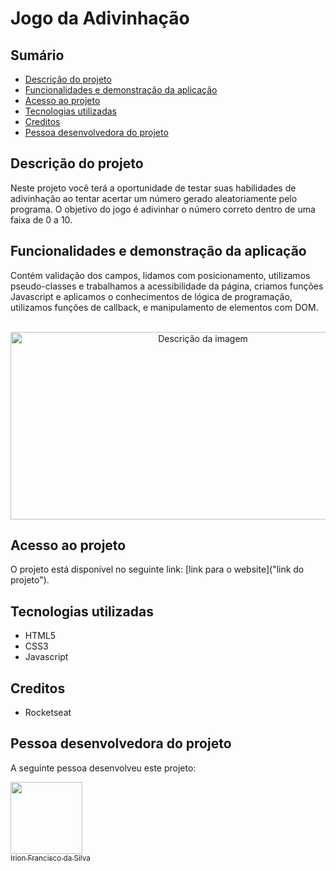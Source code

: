 # Jogo da Adivinhação

## Sumário

- [Descrição do projeto](#descrição-do-projeto)
- [Funcionalidades e demonstração da aplicação](#funcionalidades-e-demonstração-da-aplicação)
- [Acesso ao projeto](#acesso-ao-projeto)
- [Tecnologias utilizadas](#tecnologias-utilizadas)
- [Creditos](#creditos)
- [Pessoa desenvolvedora do projeto](#pessoa-desenvolvedora)

## Descrição do projeto

Neste projeto você terá a oportunidade de testar suas habilidades de adivinhação ao tentar acertar um número gerado aleatoriamente pelo programa. O objetivo do jogo é adivinhar o número correto dentro de uma faixa de 0 a 10.

## Funcionalidades e demonstração da aplicação

Contém validação dos campos, lidamos com posicionamento, utilizamos pseudo-classes e trabalhamos a acessibilidade da página, criamos funções Javascript e aplicamos o conhecimentos de lógica de programação, utilizamos funções de callback, e manipulamento de elementos com DOM.

<br>

<div align="center">
  <img src="https://i.imgur.com/culiRoh.jpg" alt="Descrição da imagem" width="600" height="300"/>
</div>

## Acesso ao projeto

O projeto está disponível no seguinte link: [link para o website]("link do projeto").

## Tecnologias utilizadas

- HTML5
- CSS3
- Javascript

## Creditos

- Rocketseat

## Pessoa desenvolvedora do projeto
A seguinte pessoa desenvolveu este projeto:

[<img src="https://avatars.githubusercontent.com/u/83726646?v=4" width=115><br><sub>Irion Francisco da Silva</sub>](https://github.com/irion-silva)

